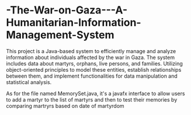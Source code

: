 # -The-War-on-Gaza---A-Humanitarian-Information-Management-System
This project is a Java-based system to efficiently manage and analyze information about individuals affected by the war in Gaza. The system includes data about martyrs, orphans, live persons, and families. Utilizing object-oriented principles to model these entities, establish relationships between them, and implement functionalities for data manipulation and statistical analysis.

As for the file named MemorySet.java, it's a javafx interface to allow users to add a martyr to the list of martyrs and then to test their memories by comparing martryrs based on date of martyrdom
